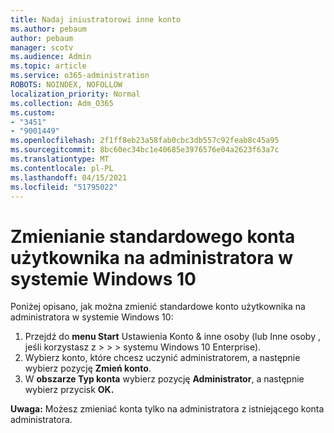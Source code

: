```yaml
---
title: Nadaj iniustratorowi inne konto
ms.author: pebaum
author: pebaum
manager: scotv
ms.audience: Admin
ms.topic: article
ms.service: o365-administration
ROBOTS: NOINDEX, NOFOLLOW
localization_priority: Normal
ms.collection: Adm_O365
ms.custom:
- "3451"
- "9001449"
ms.openlocfilehash: 2f1ff8eb23a58fab0cbc3db557c92feab8c45a95
ms.sourcegitcommit: 8bc60ec34bc1e40685e3976576e04a2623f63a7c
ms.translationtype: MT
ms.contentlocale: pl-PL
ms.lasthandoff: 04/15/2021
ms.locfileid: "51795022"
---
```

# <a name="change-a-standard-user-account-to-an-administrator-in-windows-10"></a>Zmienianie standardowego konta użytkownika na administratora w systemie Windows 10

Poniżej opisano, jak można zmienić standardowe konto użytkownika na administratora w systemie Windows 10:

1. Przejdź do **menu Start** Ustawienia Konto & inne osoby (lub Inne osoby , jeśli korzystasz z  >    >    >   systemu Windows 10 Enterprise). 
2. Wybierz konto, które chcesz uczynić administratorem, a następnie wybierz pozycję **Zmień konto**.
3. W **obszarze Typ konta** wybierz pozycję **Administrator**, a następnie wybierz przycisk **OK.**

**Uwaga:** Możesz zmieniać konta tylko na administratora z istniejącego konta administratora.